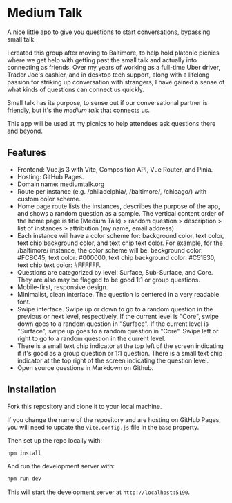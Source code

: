# Medium Talk

A nice little app to give you questions to start conversations, bypassing small talk.

I created this group after moving to Baltimore, to help hold platonic picnics where we get help with getting past the small talk and actually into connecting as friends. Over my years of working as a full-time Uber driver, Trader Joe's cashier, and in desktop tech support, along with a lifelong passion for striking up conversation with strangers, I have gained a sense of what kinds of questions can connect us quickly. 

Small talk has its purpose, to sense out if our conversational partner is friendly, but it's the _medium talk_ that connects us.

This app will be used at my picnics to help attendees ask questions there and beyond.

## Features

- Frontend: Vue.js 3 with Vite, Composition API, Vue Router, and Pinia.
- Hosting: GitHub Pages.
- Domain name: mediumtalk.org
- Route per instance (e.g. /philadelphia/, /baltimore/, /chicago/) with custom color scheme. 
- Home page route lists the instances, describes the purpose of the app, and shows a random question as a sample. The vertical content order of the home page is title (Medium Talk) > random question > description > list of instances > attribution (my name, email address)
- Each instance will have a color scheme for: background color, text color, text chip background color, and text chip text color. For example, for the /baltimore/ instance, the color scheme will be: background color: #FCBC45, text color: #000000, text chip background color: #C51E30, text chip text color: #FFFFFF.
- Questions are categorized by level: Surface, Sub-Surface, and Core. They are also may be flagged to be good 1:1 or group questions.
- Mobile-first, responsive design.
- Minimalist, clean interface. The question is centered in a very readable font.
- Swipe interface. Swipe up or down to go to a random question in the previous or next level, respectively. If the current level is "Core", swipe down goes to a random question in "Surface". If the current level is "Surface", swipe up goes to a random question in "Core". Swipe left or right to go to a random question in the current level.
- There is a small text chip indicator at the top left of the screen indicating if it's good as a group question or 1:1 question. There is a small text chip indicator at the top right of the screen indicating the question level.
- Open source questions in Markdown on Github.

## Installation

Fork this repository and clone it to your local machine.

If you change the name of the repository and are hosting on GitHub Pages, you will need to update the `vite.config.js` file in the `base` property.

Then set up the repo locally with:

```bash
npm install
```

And run the development server with:

```bash
npm run dev
```

This will start the development server at `http://localhost:5190`.